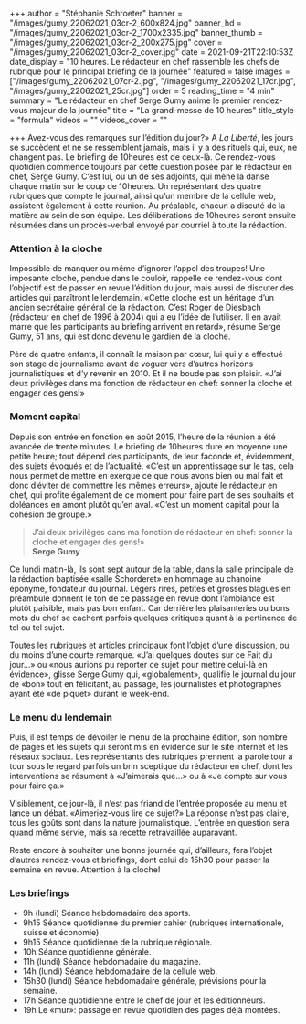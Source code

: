 +++
author = "Stéphanie Schroeter"
banner = "/images/gumy_22062021_03cr-2_600x824.jpg"
banner_hd = "/images/gumy_22062021_03cr-2_1700x2335.jpg"
banner_thumb = "/images/gumy_22062021_03cr-2_200x275.jpg"
cover = "/images/gumy_22062021_03cr-2_cover.jpg"
date = 2021-09-21T22:10:53Z
date_display = "10 heures. Le rédacteur en chef rassemble les chefs de rubrique pour le principal briefing de la journée"
featured = false
images = ["/images/gumy_22062021_07cr-2.jpg", "/images/gumy_22062021_17cr.jpg", "/images/gumy_22062021_25cr.jpg"]
order = 5
reading_time = "4 min"
summary = "Le rédacteur en chef Serge Gumy anime le premier rendez-vous majeur de la journée"
title = "La grand-messe de 10 heures"
title_style = "formula"
videos = ""
videos_cover = ""

+++
Avez-vous des remarques sur l’édition du jour?» A _La Liberté_, les jours se succèdent et ne se ressemblent jamais, mais il y a des rituels qui, eux, ne changent pas. Le briefing de 10heures est de ceux-là. Ce rendez-vous quotidien commence toujours par cette question posée par le rédacteur en chef, Serge Gumy. C’est lui, ou un de ses adjoints, qui mène la danse chaque matin sur le coup de 10heures. Un représentant des quatre rubriques que compte le journal, ainsi qu’un membre de la cellule web, assistent également à cette réunion. Au préalable, chacun a discuté de la matière au sein de son équipe. Les délibérations de 10heures seront ensuite résumées dans un procès-verbal envoyé par courriel à toute la rédaction.

### Attention à la cloche

Impossible de manquer ou même d’ignorer l’appel des troupes! Une imposante cloche, pendue dans le couloir, rappelle ce rendez-vous dont l’objectif est de passer en revue l’édition du jour, mais aussi de discuter des articles qui paraîtront le lendemain. «Cette cloche est un héritage d’un ancien secrétaire général de la rédaction. C’est Roger de Diesbach (rédacteur en chef de 1996 à 2004) qui a eu l’idée de l’utiliser. Il en avait marre que les participants au briefing arrivent en retard», résume Serge Gumy, 51 ans, qui est donc devenu le gardien de la cloche.

Père de quatre enfants, il connaît la maison par cœur, lui qui y a effectué son stage de journalisme avant de voguer vers d’autres horizons journalistiques et d’y revenir en 2010. Et il ne boude pas son plaisir. «J’ai deux privilèges dans ma fonction de rédacteur en chef: sonner la cloche et engager des gens!»

### Moment capital

Depuis son entrée en fonction en août 2015, l’heure de la réunion a été avancée de trente minutes. Le briefing de 10heures dure en moyenne une petite heure; tout dépend des participants, de leur faconde et, évidemment, des sujets évoqués et de l’actualité. «C’est un apprentissage sur le tas, cela nous permet de mettre en exergue ce que nous avons bien ou mal fait et donc d’éviter de commettre les mêmes erreurs», ajoute le rédacteur en chef, qui profite également de ce moment pour faire part de ses souhaits et doléances en amont plutôt qu’en aval. «C’est un moment capital pour la cohésion de groupe.»

> J’ai deux privilèges dans ma fonction de rédacteur en chef: sonner la cloche et engager des gens!»  
> **Serge Gumy**

Ce lundi matin-là, ils sont sept autour de la table, dans la salle principale de la rédaction baptisée «salle Schorderet» en hommage au chanoine éponyme, fondateur du journal. Légers rires, petites et grosses blagues en préambule donnent le ton de ce passage en revue dont l’ambiance est plutôt paisible, mais pas bon enfant. Car derrière les plaisanteries ou bons mots du chef se cachent parfois quelques critiques quant à la pertinence de tel ou tel sujet.

Toutes les rubriques et articles principaux font l’objet d’une discussion, ou du moins d’une courte remarque. «J’ai quelques doutes sur ce Fait du jour…» ou «nous aurions pu reporter ce sujet pour mettre celui-là en évidence», glisse Serge Gumy qui, «globalement», qualifie le journal du jour de «bon» tout en félicitant, au passage, les journalistes et photographes ayant été «de piquet» durant le week-end.

### Le menu du lendemain

Puis, il est temps de dévoiler le menu de la prochaine édition, son nombre de pages et les sujets qui seront mis en évidence sur le site internet et les réseaux sociaux. Les représentants des rubriques prennent la parole tour à tour sous le regard parfois un brin sceptique du rédacteur en chef, dont les interventions se résument à «J’aimerais que…» ou à «Je compte sur vous pour faire ça.»

Visiblement, ce jour-là, il n’est pas friand de l’entrée proposée au menu et lance un débat. «Aimeriez-vous lire ce sujet?» La réponse n’est pas claire, tous les goûts sont dans la nature journalistique. L’entrée en question sera quand même servie, mais sa recette retravaillée auparavant.

Reste encore à souhaiter une bonne journée qui, d’ailleurs, fera l’objet d’autres rendez-vous et briefings, dont celui de 15h30 pour passer la semaine en revue. Attention à la cloche!

### Les briefings

* 9h (lundi) Séance hebdomadaire des sports.
* 9h15 Séance quotidienne  du premier cahier (rubriques internationale, suisse et économie).
* 9h15 Séance quotidienne de la rubrique régionale.
* 10h Séance quotidienne générale.
* 11h (lundi) Séance hebdomadaire du magazine.
* 14h (lundi) Séance hebdomadaire de la cellule web.
* 15h30 (lundi) Séance hebdomadaire générale, prévisions pour la semaine.
* 17h Séance quotidienne entre le chef de jour et les éditionneurs.
* 19h Le «mur»: passage en revue quotidien des pages déjà montées.